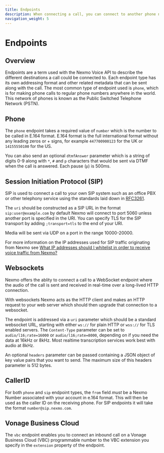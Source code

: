 ```yaml
---
title: Endpoints
description: When connecting a call, you can connect to another phone number, a `sip` endpoint or a `websocket`. These are known as endpoints.
navigation_weight: 5
---
```


# Endpoints

## Overview

Endpoints are a term used with the Nexmo Voice API to describe the different destinations a call could be connected to. Each endpoint type has its own addressing format and other related metadata that can be sent along with the call. The most common type of endpoint used is `phone`, which is for making phone calls to regular phone numbers anywhere in the world. This network of phones is known as the Public Switched Telephone Network (PSTN).

## Phone

The `phone` endpoint takes a required value of `number` which is the number to be called in E.164 format. E.164 format is the full international format without any leading zeros or + signs, for example `447700900123` for the UK or `14155550100` for the US.

You can also send an optional `dtmfAnswer` parameter which is a string of digits 0-9 along with `*`, `#` and `p` characters that would be sent via DTMF when the call is answered. Each pause (`p`) is 500ms.

## Session Initiation Protocol (SIP)

SIP is used to connect a call to your own SIP system such as an office PBX or other telephony service using the standards laid down in [RFC3261](https://tools.ietf.org/html/rfc3261).

The `uri` should be constructed as a SIP URL in the format `sip:user@example.com` by default Nexmo will connect to port 5060 unless another port is specified in the URI. You can specify TLS for the SIP transport by adding `;transport=tls` to the end of your URI.

Media will be sent via UDP on a port in the range 10000-20000.

For more information on the IP addresses used for SIP traffic originating from Nexmo see [What IP addresses should I whitelist in order to receive voice traffic from Nexmo?](https://help.nexmo.com/hc/en-us/articles/115004859247-What-IP-addresses-should-I-whitelist-in-order-to-receive-voice-traffic-from-Nexmo-)

## Websockets

Nexmo offers the ablity to connect a call to a WebSocket endpoint where the audio of the call is sent and received in real-time over a long-lived HTTP connection.

With websockets Nexmo acts as the HTTP client and makes an HTTP request to your web server which should then upgrade that connection to a websocket.

The endpoint is addressed via a `uri` parameter which should be a standard websocket URL, starting with either `ws://` for plain HTTP or `wss://` for TLS enabled servers. The `Content-Type` parameter can be set to `audio/l16;rate=16000` or `audio/l16;rate=8000`, depending on if you need the data at 16kHz or 8kHz. Most realtime transcription services work best with audio at 8kHz.

An optional `headers` parameter can be passed containing a JSON object of key value pairs that you want to send.  The maximum size of this headers parameter is 512 bytes.

## CallerID

For both `phone` and `sip` endpoint types, the `from` field *must* be a Nexmo Number associated with your account in e.164 format. This will then be used as the caller ID on the receiving phone. For SIP endpoints it will take the format `number@sip.nexmo.com`.

## Vonage Business Cloud

The `vbc` endpoint enables you to connect an inbound call on a Vonage Business Cloud (VBC) programmable number to the VBC extension you specify in the `extension` property of the endpoint.
